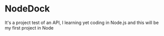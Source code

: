 <h1>NodeDock</h1>

<p> It's a project test of an API, I learning yet coding in Node.js and this will be my first project in Node</p>

